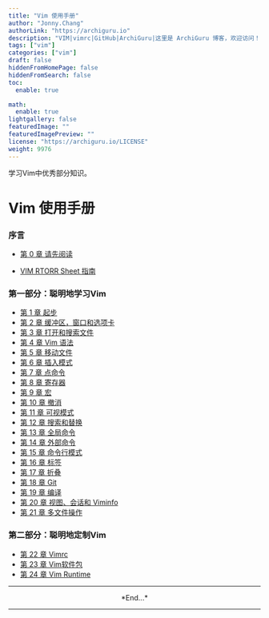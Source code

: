 ```yaml
---
title: "Vim 使用手册"
author: "Jonny.Chang"
authorLink: "https://archiguru.io"
description: "VIM|vimrc|GitHub|ArchiGuru|这里是 ArchiGuru 博客，欢迎访问！"
tags: ["vim"]
categories: ["vim"]
draft: false
hiddenFromHomePage: false
hiddenFromSearch: false
toc:
  enable: true

math:
  enable: true
lightgallery: false
featuredImage: ""
featuredImagePreview: ""
license: "https://archiguru.io/LICENSE"
weight: 9976
---
```


学习Vim中优秀部分知识。

<!--more-->

# Vim 使用手册

### 序言

- [第 0 章 请先阅读](../../vim/VIM-00%E8%AF%B7%E5%85%88%E9%98%85%E8%AF%BB/)

- [VIM RTORR Sheet 指南](/vim_sheets/index.html)

### 第一部分：聪明地学习Vim

- [第 1 章 起步](../../vim/VIM-01%E8%B5%B7%E6%AD%A5/)
- [第 2 章 缓冲区，窗口和选项卡](../../vim/VIM-02%E7%BC%93%E5%86%B2%E5%8C%BABuffers%E7%AA%97%E5%8F%A3Windows%E5%92%8C%E9%80%89%E9%A1%B9%E5%8D%A1Tabs/)
- [第 3 章 打开和搜索文件](../../vim/VIM-03%E6%89%93%E5%BC%80%E5%92%8C%E6%90%9C%E7%B4%A2%E6%96%87%E4%BB%B6/)
- [第 4 章 Vim 语法](../../vim/VIM-04Vim-%E8%AF%AD%E6%B3%95/)
- [第 5 章 移动文件](../../vim/VIM-05%E5%9C%A8%E6%96%87%E4%BB%B6%E4%B8%AD%E7%A7%BB%E5%8A%A8/)
- [第 6 章 插入模式](../../vim/VIM-06%E8%BE%93%E5%85%A5%E6%A8%A1%E5%BC%8F/)
- [第 7 章 点命令](../../vim/VIM-07%E7%82%B9%E5%91%BD%E4%BB%A4/)
- [第 8 章 寄存器](../../vim/VIM-08%E5%AF%84%E5%AD%98%E5%99%A8/)
- [第 9 章 宏](../../vim/VIM-09%E5%AE%8F%E5%91%BD%E4%BB%A4/)
- [第 10 章 撤消](../../vim/VIM-10%E6%92%A4%E9%94%80/)
- [第 11 章 可视模式](../../vim/VIM-11%E5%8F%AF%E8%A7%86%E6%A8%A1%E5%BC%8F/)
- [第 12 章 搜索和替换](../../vim/VIM-12%E6%90%9C%E7%B4%A2%E5%92%8C%E6%9B%BF%E6%8D%A2/)
- [第 13 章 全局命令](../../vim/VIM-13%E5%85%A8%E5%B1%80%E5%91%BD%E4%BB%A4/)
- [第 14 章 外部命令](../../vim/VIM-14%E5%A4%96%E9%83%A8%E5%91%BD%E4%BB%A4/)
- [第 15 章 命令行模式](../../vim/VIM-15%E5%91%BD%E4%BB%A4%E8%A1%8C%E6%A8%A1%E5%BC%8F/)
- [第 16 章 标签](../../vim/VIM-16%E6%A0%87%E7%AD%BE/)
- [第 17 章 折叠](../../vim/VIM-17%E6%8A%98%E5%8F%A0/)
- [第 18 章 Git](../../vim/VIM-18Git/)
- [第 19 章 编译](../../vim/VIM-19%E7%BC%96%E8%AF%91/)
- [第 20 章 视图、会话和 Viminfo](../../vim/VIM-20%E8%A7%86%E5%9B%BE%E4%BC%9A%E8%AF%9D%E5%92%8C-Viminfo/)
- [第 21 章 多文件操作](../../vim/VIM-21%E5%A4%9A%E6%96%87%E4%BB%B6%E6%93%8D%E4%BD%9C/)

### 第二部分：聪明地定制Vim

- [第 22 章 Vimrc](../../vim/VIM-22Vimrc/)
- [第 23 章 Vim软件包](../../vim/VIM-23Vim%E8%BD%AF%E4%BB%B6%E5%8C%85/)
- [第 24 章 Vim Runtime](../../vim/VIM-24Vim-Rumtime/)


-----------

<center> *End...* </center>

----------
